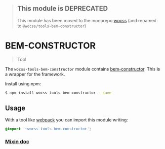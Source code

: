 > ## This module is DEPRECATED
> This module has been moved to the monorepo [wocss](https://github.com/wocss/wocss/tree/master/packages/tools.bem-constructor#readme) (and renamed to `@wocss/tools-bem-constructor`)

# BEM-CONSTRUCTOR

> Tool

The `wocss-tools-bem-constructor` module contains [bem-constructor](https://github.com/danielguillan/bem-constructor). This is a wrapper for the framework.

Install using npm:

```sh
$ npm install wocss-tools-bem-constructor --save
```

## Usage

With a tool like [webpack](https://webpack.github.io/) you can import this module writing:

```scss
@import '~wocss-tools-bem-constructor';
```

### [Mixin doc](https://github.com/danielguillan/bem-constructor#blockname-type)
